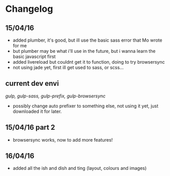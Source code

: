 Changelog
===========

15/04/16
-----------

- added plumber, it's good, but ill use the basic sass error that Mo wrote for me
- but plumber may be what i'll use in the future, but i wanna learn the basic javascript first
- added livereload but couldnt get it to function, doing to try browsersync
- not using jade yet, first ill get used to sass, or scss...

current dev envi
----------------

*gulp, gulp-sass, gulp-prefix, gulp-browsersync*

- possibly change auto prefixer to something else, not using it yet, just downloaded it for later.

15/04/16 part 2
--------------

- browsersync works, now to add more features!

16/04/16
----------

- added all the ish and dish and ting (layout, colours and images)
